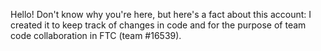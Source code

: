 Hello! Don't know why you're here, but here's a fact about this account:
I created it to keep track of changes in code and for the purpose of team code collaboration in FTC (team #16539).

<!---
CodeW64/CodeW64 is a ✨ special ✨ repository because its `README.md` (this file) appears on your GitHub profile.
You can click the Preview link to take a look at your changes.
--->
